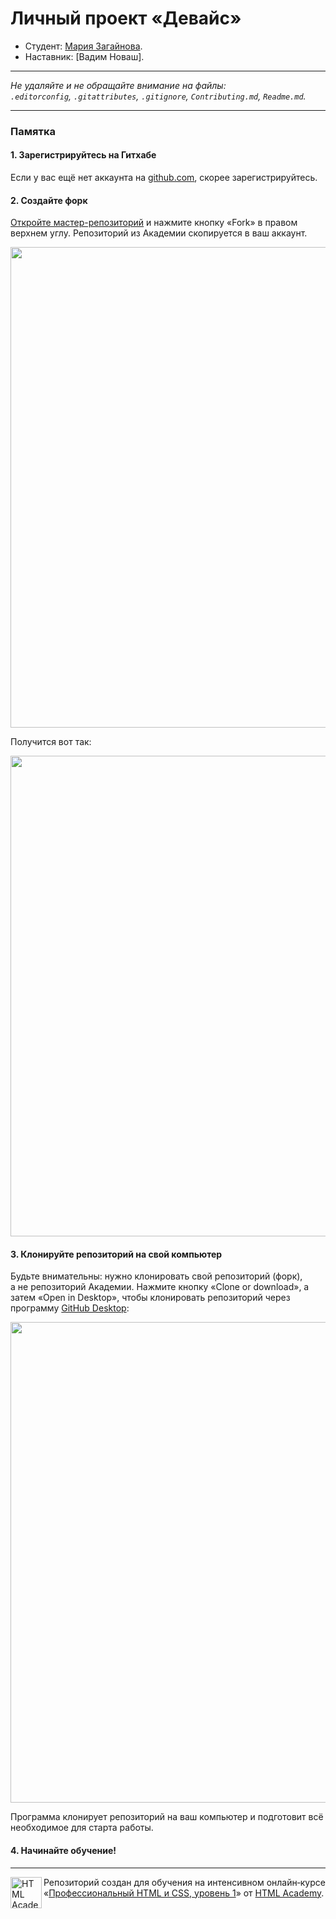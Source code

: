 # Личный проект «Девайс»

* Студент: [Мария Загайнова](https://up.htmlacademy.ru/htmlcss/22/user/188625).
* Наставник: [Вадим Новаш].

---

_Не удаляйте и не обращайте внимание на файлы:_<br>
_`.editorconfig`, `.gitattributes`, `.gitignore`, `Contributing.md`, `Readme.md`._

---

### Памятка

#### 1. Зарегистрируйтесь на Гитхабе

Если у вас ещё нет аккаунта на [github.com](https://github.com/join), скорее зарегистрируйтесь.

#### 2. Создайте форк

[Откройте мастер-репозиторий](https://github.com/htmlacademy-htmlcss/188625-device) и нажмите кнопку «Fork» в правом верхнем углу. Репозиторий из Академии скопируется в ваш аккаунт.

<img width="769" alt="" src="https://user-images.githubusercontent.com/10909/29038004-a420d688-7bae-11e7-9a40-8f72e1f3cac4.jpg">

Получится вот так:

<img width="769" alt="" src="https://user-images.githubusercontent.com/10909/29038006-a4ff0afc-7bae-11e7-9786-c06aa082f7a4.jpg">

#### 3. Клонируйте репозиторий на свой компьютер

Будьте внимательны: нужно клонировать свой репозиторий (форк), а не репозиторий Академии. Нажмите кнопку «Clone or download», а затем «Open in Desktop», чтобы клонировать репозиторий через программу [GitHub Desktop](https://desktop.github.com):

<img width="769" alt="" src="https://user-images.githubusercontent.com/10909/29038009-a63d0cca-7bae-11e7-9c84-95e21fcbff13.jpg">

Программа клонирует репозиторий на ваш компьютер и подготовит всё необходимое для старта работы.

#### 4. Начинайте обучение!

---

<a href="https://htmlacademy.ru/intensive/htmlcss"><img align="left" width="50" height="50" alt="HTML Academy" src="https://up.htmlacademy.ru/static/img/intensive/htmlcss/logo-for-github-2.png"></a>

Репозиторий создан для обучения на интенсивном онлайн‑курсе «[Профессиональный HTML и CSS, уровень 1](https://htmlacademy.ru/intensive/htmlcss)» от [HTML Academy](https://htmlacademy.ru).
